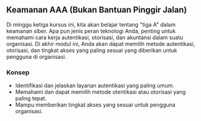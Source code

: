 ## Keamanan AAA (Bukan Bantuan Pinggir Jalan)

Di minggu ketiga kursus ini, kita akan belajar tentang "tiga A" dalam keamanan siber. Apa pun jenis peran teknologi Anda, penting untuk memahami cara kerja autentikasi, otorisasi, dan akuntansi dalam suatu organisasi. Di akhir modul ini, Anda akan dapat memilih metode autentikasi, otorisasi, dan tingkat akses yang paling sesuai yang diberikan untuk pengguna di organisasi.

### Konsep

* Identifikasi dan jelaskan layanan autentikasi yang paling umum.
* Memahami dan dapat memilih metode otentikasi atau otorisasi yang paling tepat.
* Mampu memberikan tingkat akses yang sesuai untuk pengguna organisasi.
